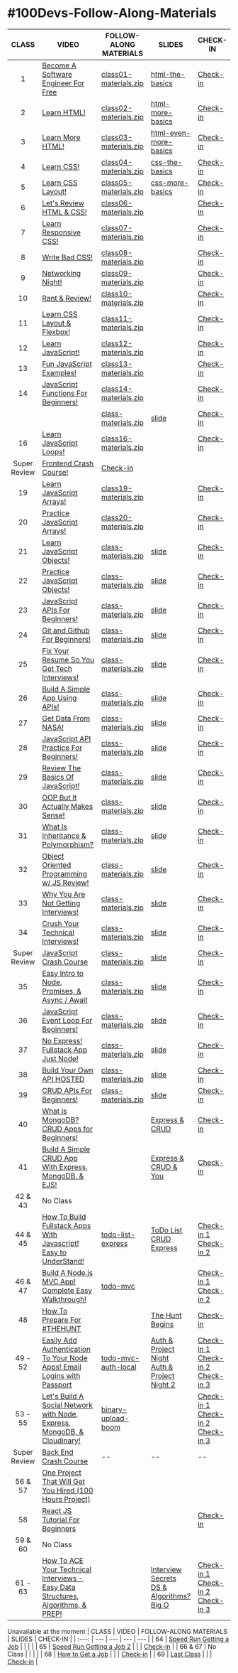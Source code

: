 # #100Devs-Follow-Along-Materials

| CLASS | VIDEO | FOLLOW-ALONG MATERIALS | SLIDES | CHECK-IN |
| :---: | --- | --- | --- | --- | 
| 1 | [Become A Software Engineer For Free](https://youtu.be/o3IIobN4xR0) | [class01-materials.zip](https://drive.google.com/file/d/1rAlGpC-4WmtEJ9-RO6dtHqiiw57PjFth/view) | [html-the-basics](https://slides.com/leonnoel/100devs2-html-the-basics) | [Check-in](https://twitter.com/leonnoel/status/1481030723347746816) |
| 2 | [Learn HTML!](https://youtu.be/eCRbEILXXmE) | [class02-materials.zip](https://drive.google.com/file/d/178XnAGdNHHgF0O1b1zNgTEQpJHGu7RMc/view) | [html-more-basics](https://slides.com/leonnoel/100devs2-html-more-basics) | [Check-in](https://twitter.com/leonnoel/status/1481755548227829764) |
| 3 | [Learn More HTML!](https://youtu.be/rdWM6kUImjE) | [class03-materials.zip](https://drive.google.com/file/d/1jq4KyRu8_-8la9-kPC7MpvEi_RAP8jtn/view) | [html-even-more-basics](https://slides.com/leonnoel/100devs2-html-even-more-basics) | [Check-in](https://twitter.com/leonnoel/status/1483567676626653185) |
| 4 | [Learn CSS!](https://youtu.be/Q1Obtn29twk) | [class04-materials.zip](https://drive.google.com/file/d/1nb5QadNC2Z1x2oqH9zIMZFVbYjarM5Br/view) | [css-the-basics](https://slides.com/leonnoel/100devs2-css-the-basics) | [Check-in](https://twitter.com/leonnoel/status/1484292275064631297) |
| 5 | [Learn CSS Layout!](https://youtu.be/E6Z8cWU_fjI) | [class05-materials.zip](https://drive.google.com/file/d/1bCfEIHVAXuDo_XERIoog1bcuJfIqrgpv/view) | [css-more-basics](https://slides.com/leonnoel/100devs2-css-more-basics) | [Check-in](https://twitter.com/leonnoel/status/1486104346227970050) |
| 6 | [Let's Review HTML & CSS!](https://youtu.be/L55ax0blZY0) | [class06-materials.zip]() |  | [Check-in]() |
| 7 | [Learn Responsive CSS!](https://youtu.be/k8r3B0JGMt4) | [class07-materials.zip]() |  | [Check-in]() |
| 8 | [Write Bad CSS!](https://youtu.be/PWVRSXQxsXc) | [class08-materials.zip]() |  | [Check-in]() |
| 9 | [Networking Night!](https://youtu.be/OaglXfjsBaE) | [class09-materials.zip]() |  | [Check-in]() |
| 10 | [Rant & Review!](https://youtu.be/WftjV2L7oyk) | [class10-materials.zip]() |  | [Check-in]() |
| 11 | [Learn CSS Layout & Flexbox!](https://youtu.be/qEj0pXGVwjY) | [class11-materials.zip]() |  | [Check-in]() |
| 12 | [Learn JavaScript!](https://youtu.be/_A20kVsaqIk) | [class12-materials.zip]() |  | [Check-in]() |
| 13 | [Fun JavaScript Examples!](https://youtu.be/pS6ykGL-fRE) | [class13-materials.zip]() |  | [Check-in]() |
| 14 | [JavaScript Functions For Beginners!](https://youtu.be/cBWUvTZPeKw) | [class14-materials.zip]() |  | [Check-in]() |
|  | []() | [class-materials.zip]() | [slide]() | [Check-in]() |
| 16 | [Learn JavaScript Loops!](https://youtu.be/av6iPI_zJTU5) | [class16-materials.zip]() |  | [Check-in]() |
| Super Review | [Frontend Crash Course!](https://youtu.be/AkXLGS57MS4)   | [Check-in]() |
| 19 | [Learn JavaScript Arrays!](https://youtu.be/YUQUGtUbwMY) | [class19-materials.zip]() |  | [Check-in]() |
| 20 | [Practice JavaScript Arrays!](https://youtu.be/cL0qP6kM_1U) | [class20-materials.zip]() |  | [Check-in]() |
| 21 | [Learn JavaScript Objects!](https://www.youtube.com/watch?v=75TQEQ6wxAE&list=PLBf-QcbaigsJysJ-KFZvLGJvvW-3sfk1S&index=20) | [class-materials.zip]() | [slide]() | [Check-in]() |
| 22 | [Practice JavaScript Objects!](https://www.youtube.com/watch?v=LTda62-jyoM&list=PLBf-QcbaigsJysJ-KFZvLGJvvW-3sfk1S&index=21) | [class-materials.zip]() | [slide]() | [Check-in]() |
| 23 | [JavaScript APIs For Beginners!](https://www.youtube.com/watch?v=qnmKELgyXc0&list=PLBf-QcbaigsJysJ-KFZvLGJvvW-3sfk1S&index=22) | [class-materials.zip]() | [slide]() | [Check-in]() |
| 24 | [Git and Github For Beginners!](https://www.youtube.com/watch?v=UpsonO_vBNk&list=PLBf-QcbaigsJysJ-KFZvLGJvvW-3sfk1S&index=23) | [class-materials.zip]() | [slide]() | [Check-in]() |
| 25 | [Fix Your Resume So You Get Tech Interviews!](https://www.youtube.com/watch?v=ZlB4BockYNQ&list=PLBf-QcbaigsJysJ-KFZvLGJvvW-3sfk1S&index=24) | [class-materials.zip]() | [slide]() | [Check-in]() |
| 26 | [Build A Simple App Using APIs!](https://www.youtube.com/watch?v=WcSTeotmJtw&list=PLBf-QcbaigsJysJ-KFZvLGJvvW-3sfk1S&index=25) | [class-materials.zip]() | [slide]() | [Check-in]() |
| 27 | [Get Data From NASA!](https://www.youtube.com/watch?v=b5rjEW-_6po&list=PLBf-QcbaigsJysJ-KFZvLGJvvW-3sfk1S&index=26) | [class-materials.zip]() | [slide]() | [Check-in]() |
| 28 | [JavaScript API Practice For Beginners!](https://www.youtube.com/watch?v=G7XJRLaq2Cw&list=PLBf-QcbaigsJysJ-KFZvLGJvvW-3sfk1S&index=27) | [class-materials.zip]() | [slide]() | [Check-in]() |
| 29 | [Review The Basics Of JavaScript!](https://www.youtube.com/watch?v=EOjUT746oLs&list=PLBf-QcbaigsJysJ-KFZvLGJvvW-3sfk1S&index=28) | [class-materials.zip]() | [slide]() | [Check-in]() |
| 30 | [OOP But It Actually Makes Sense!](https://www.youtube.com/watch?v=GihfY5OVDdk&list=PLBf-QcbaigsJysJ-KFZvLGJvvW-3sfk1S&index=29) | [class-materials.zip]() | [slide]() | [Check-in]() |
| 31 | [What Is Inheritance & Polymorphism?](https://www.youtube.com/watch?v=PD-dx92RJtg&list=PLBf-QcbaigsJysJ-KFZvLGJvvW-3sfk1S&index=30) | [class-materials.zip]() | [slide]() | [Check-in]() |
| 32 | [Object Oriented Programming w/ JS Review!](https://www.youtube.com/watch?v=yEhs4XtuAgA&list=PLBf-QcbaigsJysJ-KFZvLGJvvW-3sfk1S&index=31) | [class-materials.zip]() | [slide]() | [Check-in]() |
| 33 | [Why You Are Not Getting Interviews!](https://www.youtube.com/watch?v=lIE1LFz4LJM&list=PLBf-QcbaigsJysJ-KFZvLGJvvW-3sfk1S&index=32) | [class-materials.zip]() | [slide]() | [Check-in]() |
| 34 | [Crush Your Technical Interviews!](https://www.youtube.com/watch?v=KM1RyffIKMg&list=PLBf-QcbaigsJysJ-KFZvLGJvvW-3sfk1S&index=33) | [class-materials.zip]() | [slide]() | [Check-in]() |
| Super Review | [JavaScript Crash Course](https://www.youtube.com/watch?v=1sRJYuaqoiI&list=PLBf-QcbaigsJysJ-KFZvLGJvvW-3sfk1S&index=35) | [class-materials.zip]() | [slide]() | [Check-in]() |
| 35 | [Easy Intro to Node, Promises, & Async / Await](https://www.youtube.com/watch?v=IUCnAhr61pg&list=PLBf-QcbaigsJysJ-KFZvLGJvvW-3sfk1S&index=34) | [class-materials.zip]() | [slide]() | [Check-in]() |
| 36 | [JavaScript Event Loop For Beginners!](https://www.youtube.com/watch?v=nv5SequVETI&list=PLBf-QcbaigsJysJ-KFZvLGJvvW-3sfk1S&index=36) | [class-materials.zip]() | [slide]() | [Check-in]() |
| 37 | [No Express! Fullstack App Just Node!](https://www.youtube.com/watch?v=6rsA_RCe5YM&list=PLBf-QcbaigsJysJ-KFZvLGJvvW-3sfk1S&index=37) | [class-materials.zip]() | [slide]() | [Check-in]() |
| 38 | [Build Your Own API HOSTED](https://www.youtube.com/watch?v=000ai6I6Aow&list=PLBf-QcbaigsJysJ-KFZvLGJvvW-3sfk1S&index=38) | [class-materials.zip]() | [slide]() | [Check-in]() |
| 39 | [CRUD APIs For Beginners!](https://www.youtube.com/watch?v=zHq0v5RD_Zk&list=PLBf-QcbaigsJysJ-KFZvLGJvvW-3sfk1S&index=39) | [class-materials.zip]() | [slide]() | [Check-in]() |
| 40 | [What is MongoDB? CRUD Apps for Beginners!](https://youtu.be/3eafTTnEfMw) |  | [Express & CRUD](https://slides.com/leonnoel/100devs2-express-crud) | [Check-in](https://twitter.com/leonnoel/status/1534286728218804224) |
| 41 | [Build A Simple CRUD App With Express, MongoDB, & EJS!](https://youtu.be/LHf_STV_rLE) |  | [Express & CRUD & You](https://slides.com/leonnoel/100devs2-express-crud-cohort-2) | [Check-in](https://twitter.com/leonnoel/status/1535011532551049216) |
| 42 & 43 | No Class |  |  |  |
| 44 & 45 | [How To Build Fullstack Apps With Javascript! Easy to UnderStand!](https://youtu.be/jZ-kmmgi_d0) | [todo-list-express](https://github.com/100devs/todo-list-express) | [ToDo List CRUD Express](https://slides.com/leonnoel/100devs2-todo-list-cohort-2) | [Check-in 1](https://twitter.com/leonnoel/status/1557117071565000704) <br /> [Check-in 2](https://twitter.com/leonnoel/status/1557841864111230976) |
| 46 & 47 | [Build A Node.js MVC App! Complete Easy Walkthrough!](https://youtu.be/SVX_HMum0n4) | [todo-mvc](https://github.com/100devs/todo-mvc) |  | [Check-in 1](https://twitter.com/leonnoel/status/1559654124253196288) <br /> [Check-in 2](https://twitter.com/leonnoel/status/1560378673957482496) |
| 48 | [How To Prepare For #THEHUNT](https://youtu.be/2ObpRuvmT48) |  | [The Hunt Begins](https://slides.com/leonnoel/100devs2-the-hunt) | [Check-in](https://twitter.com/leonnoel/status/1562190629513228288) |
| 49 - 52 | [Easily Add Authentication To Your Node Apps! Email Logins with Passport](https://youtu.be/z5UgtXOxEEk) | [todo-mvc-auth-local](https://github.com/100devs/todo-mvc-auth-local) | [Auth & Project Night](https://slides.com/leonnoel/100devs2-auth-project-night) <br /> [Auth & Project Night 2](https://slides.com/leonnoel/100devs2-auth-project-night2-cohort-2)| [Check-in 1](https://twitter.com/leonnoel/status/1564727546385555456) <br /> [Check-in 2](https://twitter.com/leonnoel/status/1565452220727906309) <br /> [Check-in 3](https://twitter.com/leonnoel/status/1567264659186814976)|
| 53 - 55 | [Let's Build A Social Network with Node, Express, MongoDB, & Cloudinary!](https://youtu.be/xsKGlEemTAo) | [binary-upload-boom](https://github.com/100devs/binary-upload-boom) |  | [Check-in 1](https://twitter.com/leonnoel/status/1567988894712627201) <br /> [Check-in 2](https://twitter.com/leonnoel/status/1569467339028201474) <br /> [Check-in 3](https://twitter.com/leonnoel/status/1570527569166086144) |
| Super Review | [Back End Crash Course](https://youtu.be/JGFS11u1TIQ) | -- | -- | -- |
| 56 & 57 | [One Project That Will Get You Hired (100 Hours Project)](https://youtu.be/zjxo_-wNZHE) |  |  |  |
| 58 | [React JS Tutorial For Beginners](https://youtu.be/edsuuCsiah0) |  |  | [Check-in](https://twitter.com/leonnoel/status/1575599063075987457) |
| 59 & 60 | No Class |  |  |  |
| 61 - 63 | [How To ACE Your Technical Interviews - Easy Data Structures, Algorithms, & PREP!](https://youtu.be/FS7UxmzYF_M) |  | [Interview Secrets](https://slides.com/leonnoel/100devs2-interview-secrets) <br /> [DS & Algorithms?](https://slides.com/leonnoel/100devs2-intro-ds-algorithms/) <br /> [Big O](https://slides.com/leonnoel/100devs2-big-o) | [Check-in 1](https://twitter.com/helloitsrufio/status/1579483421402976256) <br /> [Check-in 2](https://twitter.com/mayanwolfe/status/1580231634271768576) <br /> [Check-in 3](https://twitter.com/BlawblawLaw/status/1582051606614355974) |



Unavailable at the moment
| CLASS | VIDEO | FOLLOW-ALONG MATERIALS | SLIDES | CHECK-IN |
| :---: | --- | --- | --- | --- | 
| 64 | [Speed Run Getting a Job]() |  |  |  |
| 65 | [Speed Run Getting a Job 2]() |  |  | [Check-in](https://twitter.com/leonnoel/status/1588282168127590401) |
| 66 & 67 | No Class |  |  |  |
| 68 | [How to Get a Job]() |  |  | [Check-in](https://twitter.com/leonnoel/status/1481030723347746816) |
| 69 | [Last Class]() |  |  | [Check-in](https://twitter.com/leonnoel/status/1590804107476234240) |
